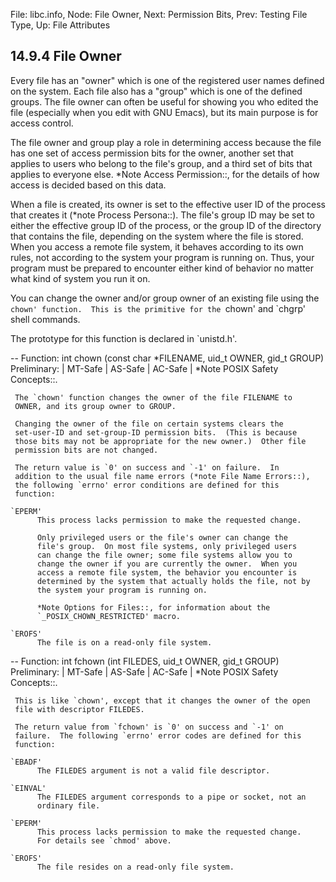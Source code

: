 File: libc.info,  Node: File Owner,  Next: Permission Bits,  Prev: Testing File Type,  Up: File Attributes

14.9.4 File Owner
-----------------

Every file has an "owner" which is one of the registered user names
defined on the system.  Each file also has a "group" which is one of
the defined groups.  The file owner can often be useful for showing you
who edited the file (especially when you edit with GNU Emacs), but its
main purpose is for access control.

   The file owner and group play a role in determining access because
the file has one set of access permission bits for the owner, another
set that applies to users who belong to the file's group, and a third
set of bits that applies to everyone else.  *Note Access Permission::,
for the details of how access is decided based on this data.

   When a file is created, its owner is set to the effective user ID of
the process that creates it (*note Process Persona::).  The file's
group ID may be set to either the effective group ID of the process, or
the group ID of the directory that contains the file, depending on the
system where the file is stored.  When you access a remote file system,
it behaves according to its own rules, not according to the system your
program is running on.  Thus, your program must be prepared to encounter
either kind of behavior no matter what kind of system you run it on.

   You can change the owner and/or group owner of an existing file using
the `chown' function.  This is the primitive for the `chown' and
`chgrp' shell commands.

   The prototype for this function is declared in `unistd.h'.

 -- Function: int chown (const char *FILENAME, uid_t OWNER, gid_t GROUP)
     Preliminary: | MT-Safe | AS-Safe | AC-Safe | *Note POSIX Safety
     Concepts::.

     The `chown' function changes the owner of the file FILENAME to
     OWNER, and its group owner to GROUP.

     Changing the owner of the file on certain systems clears the
     set-user-ID and set-group-ID permission bits.  (This is because
     those bits may not be appropriate for the new owner.)  Other file
     permission bits are not changed.

     The return value is `0' on success and `-1' on failure.  In
     addition to the usual file name errors (*note File Name Errors::),
     the following `errno' error conditions are defined for this
     function:

    `EPERM'
          This process lacks permission to make the requested change.

          Only privileged users or the file's owner can change the
          file's group.  On most file systems, only privileged users
          can change the file owner; some file systems allow you to
          change the owner if you are currently the owner.  When you
          access a remote file system, the behavior you encounter is
          determined by the system that actually holds the file, not by
          the system your program is running on.

          *Note Options for Files::, for information about the
          `_POSIX_CHOWN_RESTRICTED' macro.

    `EROFS'
          The file is on a read-only file system.

 -- Function: int fchown (int FILEDES, uid_t OWNER, gid_t GROUP)
     Preliminary: | MT-Safe | AS-Safe | AC-Safe | *Note POSIX Safety
     Concepts::.

     This is like `chown', except that it changes the owner of the open
     file with descriptor FILEDES.

     The return value from `fchown' is `0' on success and `-1' on
     failure.  The following `errno' error codes are defined for this
     function:

    `EBADF'
          The FILEDES argument is not a valid file descriptor.

    `EINVAL'
          The FILEDES argument corresponds to a pipe or socket, not an
          ordinary file.

    `EPERM'
          This process lacks permission to make the requested change.
          For details see `chmod' above.

    `EROFS'
          The file resides on a read-only file system.

